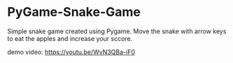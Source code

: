 # PyGame-Snake-Game
Simple snake game created using Pygame. 
Move the snake with arrow keys to eat the apples and increase your sccore.

demo video: https://youtu.be/WvN3QBa-iF0
